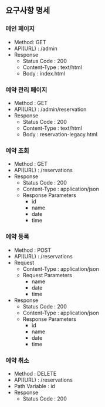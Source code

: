 ## 요구사항 명세

### 메인 페이지
- Method: GET
- API(URL) : /admin
- Response
  - Status Code : 200
  - Content-Type : text/html
  - Body : index.html

### 예약 관리 페이지
- Method : GET
- API(URL) : /admin/reservation
- Response
  - Status Code : 200
  - Content-Type : text/html
  - Body : reservation-legacy.html

### 예약 조회
- Method : GET
- API(URL) : /reservations
- Response
  - Status Code : 200
  - Content-Type : application/json
  - Response Parameters
    - id
    - name
    - date
    - time

### 예약 등록
- Method : POST
- API(URL) : /reservations
- Request
  - Content-Type : application/json
  - Request Parameters
    - name
    - date
    - time
- Response
  - Status Code : 200
  - Content-Type : application/json
  - Response Parameters
    - id
    - name
    - date
    - time

### 예약 취소
- Method : DELETE
- API(URL) : /reservations
- Path Variable : id
- Response
  - Status Code : 200
